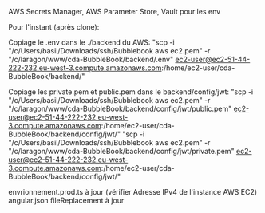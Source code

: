 [](https://chatgpt.com/g/g-p-67653ca479a48191870a1cef7907ac8c-bubblebook/c/67f4d21b-8d3c-8005-baac-3f27c013ff08)

AWS Secrets Manager, AWS Parameter Store, Vault pour les env



Pour l'instant (après clone):

Copiage le .env dans le ./backend du AWS:
"scp -i "/c/Users/basil/Downloads/ssh/Bubblebook aws ec2.pem" -r "/c/laragon/www/cda-BubbleBook/backend/.env" ec2-user@ec2-51-44-222-232.eu-west-3.compute.amazonaws.com:/home/ec2-user/cda-BubbleBook/backend/"

Copiage les private.pem et public.pem dans le backend/config/jwt:
"scp -i "/c/Users/basil/Downloads/ssh/Bubblebook aws ec2.pem" -r "/c/laragon/www/cda-BubbleBook/backend/config/jwt/public.pem" ec2-user@ec2-51-44-222-232.eu-west-3.compute.amazonaws.com:/home/ec2-user/cda-BubbleBook/backend/config/jwt/" 
"scp -i "/c/Users/basil/Downloads/ssh/Bubblebook aws ec2.pem" -r "/c/laragon/www/cda-BubbleBook/backend/config/jwt/private.pem" ec2-user@ec2-51-44-222-232.eu-west-3.compute.amazonaws.com:/home/ec2-user/cda-BubbleBook/backend/config/jwt/" 

envrionnement.prod.ts à jour (vérifier Adresse IPv4 de l'instance AWS EC2)
angular.json fileReplacement à jour